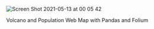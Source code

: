 ![Screen Shot 2021-05-13 at 00 05 42](https://user-images.githubusercontent.com/83186423/118080070-06b9f200-b37f-11eb-8cba-66cf90a3870d.png)

Volcano and Population Web Map with Pandas and Folium
